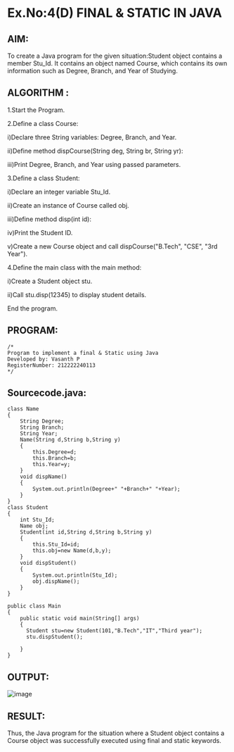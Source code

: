 # Ex.No:4(D) FINAL & STATIC IN JAVA

## AIM:
   To create a Java program for the given situation:Student object contains a member Stu_Id. It contains an object named Course, which contains its own information such as Degree, Branch, and Year of Studying.
 
## ALGORITHM :
1.Start the Program.

2.Define a class Course:

i)Declare three String variables: Degree, Branch, and Year.

ii)Define method dispCourse(String deg, String br, String yr):

iii)Print Degree, Branch, and Year using passed parameters.

3.Define a class Student:

i)Declare an integer variable Stu_Id.

ii)Create an instance of Course called obj.

iii)Define method disp(int id):

iv)Print the Student ID.

v)Create a new Course object and call dispCourse("B.Tech", "CSE", "3rd Year").

4.Define the main class with the main method:

i)Create a Student object stu.

ii)Call stu.disp(12345) to display student details.

End the program.

## PROGRAM:
 ```
/*
Program to implement a final & Static using Java
Developed by: Vasanth P
RegisterNumber: 212222240113
*/
```

## Sourcecode.java:
```
class Name
{
    String Degree;
    String Branch;
    String Year;
    Name(String d,String b,String y)
    {
        this.Degree=d;
        this.Branch=b;
        this.Year=y;
    }
    void dispName()
    {
        System.out.println(Degree+" "+Branch+" "+Year);
    }
}
class Student
{
    int Stu_Id;
    Name obj;
    Student(int id,String d,String b,String y)
    {
        this.Stu_Id=id;
        this.obj=new Name(d,b,y);
    }
    void dispStudent()
    {
        System.out.println(Stu_Id);
        obj.dispName();
    }
}

public class Main
{
    public static void main(String[] args)
    {
      Student stu=new Student(101,"B.Tech","IT","Third year");
      stu.dispStudent();
        
    }
}
```

## OUTPUT:

![image](https://github.com/user-attachments/assets/947fbfd1-3e8b-4e75-894c-ce0aad7e74bb)


## RESULT:
Thus, the Java program for the situation where a Student object contains a Course object was successfully executed using final and static keywords.

